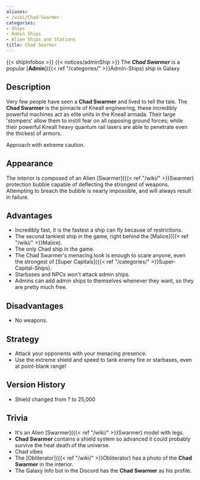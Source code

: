 ```yaml
---
aliases:
- /wiki/Chad-Swarmer
categories:
- Ships
- Admin Ships
- Alien Ships and Stations
title: Chad Swarmer
---
```


{{< shipInfobox >}} {{< notices/adminShip >}} The **_Chad Swarmer_** is a popular [**Admin**]({{< ref "/categories/" >}}Admin-Ships) ship in Galaxy

## Description

Very few people have seen a **Chad Swarmer** and lived to tell the tale. The **Chad Swarmer** is the pinnacle of Kneall engineering, these incredibly powerful machines act as elite units in the Kneall armada. Their large 'stompers' allow them to instill fear on all opposing ground forces; while their powerful Kneall heavy quantum rail lasers are able to penetrate even the thickest of armors.

Approach with extreme caution.

## Appearance

The interior is composed of an Alien [Swarmer]({{< ref "/wiki/" >}}Swarmer) protection bubble capable of deflecting the strongest of weapons. Attempting to breach the bubble is nearly impossible, and will always result in failure.

## Advantages

- Incredibly fast, it is the fastest a ship can fly because of restrictions.
- The second tankiest ship in the game, right behind the [Malice]({{< ref "/wiki/" >}}Malice).
- The only Chad ship in the game.
- The Chad Swarmer's menacing look is enough to scare anyone, even the strongest of [Super Capitals]({{< ref "/categories/" >}}Super-Capital-Ships).
- Starbases and NPCs won't attack admin ships.
- Admins can add admin ships to themselves whenever they want, so they are pretty much free.

## Disadvantages

- No weapons.

## Strategy

- Attack your opponents with your menacing presence.
- Use the extreme shield and speed to tank enemy fire or starbases, even at point-blank range!

## Version History 

- Shield changed from ? to 25,000

## Trivia

- It's an Alien [Swarmer]({{< ref "/wiki/" >}}Swarmer) model with legs.
- **Chad Swarmer** contains a shield system so advanced it could probably survive the heat death of the universe.
- Chad vibes
- The [Obliterator]({{< ref "/wiki/" >}}Obliterator) has a photo of the **Chad Swarmer** in the interior.
- The Galaxy Info bot in the Discord has the **Chad Swarmer** as his profile.
